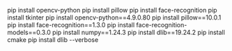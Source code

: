 pip install opencv-python
pip install pillow
pip install face-recognition
pip install tkinter
pip install opencv-python==4.9.0.80
pip install pillow==10.0.1
pip install face-recognition==1.3.0
pip install face-recognition-models==0.3.0
pip install numpy==1.24.3
pip install dlib==19.24.2
pip install cmake
pip install dlib --verbose